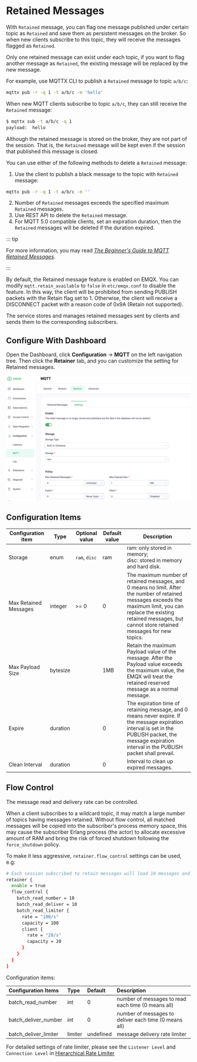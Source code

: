 # Retained Messages

With `Retained` message, you can flag one message published under certain topic as `Retained` and save them as persistent messages on the broker. So when new clients subscribe to this topic, they will receive the messages flagged as `Retained`.

Only one retained message can exist under each topic, if you want to flag another message as `Retained`, the existing message will be replaced by the new message.

For example, use MQTTX CLI to publish a `Retained` message to topic `a/b/c`:

```bash
mqttx pub -r -q 1 -t a/b/c -m 'hello'
```

When new MQTT clients subscribe to topic `a/b/c`, they can still receive the `Retained` message:

```bash
$ mqttx sub -t a/b/c -q 1
payload:  hello
```

Although the retained message is stored on the broker, they are not part of the session. That is, the `Retained` message will be kept even if the session that published this message is closed.

You can use either of the following methods to delete a `Retained` message:

1. Use the client to publish a black message to the topic with `Retained` message:

```bash
mqttx pub -r -q 1 -t a/b/c -m ''
```

2. Number of `Retained` messages exceeds the specified maximum `Retained` messages.
3. Use REST API to delete the `Retained` message.
4. For MQTT 5.0 compatible clients, set an expiration duration, then the `Retained` messages will be deleted if the duration expired.

::: tip

For more information, you may read [*The Beginner's Guide to MQTT Retained Messages*](https://www.emqx.com/en/blog/mqtt5-features-retain-message).

:::

By default, the Retained message feature is enabled on EMQX. You can modify `mqtt.retain_available` to `false` in `etc/emqx.conf` to disable the feature.
In this way, the client will be prohibited from sending PUBLISH packets with the Retain flag set to 1. Otherwise, the client will receive a DISCONNECT packet with a reason code of 0x9A (Retain not supported).

The service stores and manages retained messages sent by clients and sends them to the corresponding subscribers.

## Configure With Dashboard

Open the Dashboard, click **Configuration** -> **MQTT** on the left navigation tree. Then click the **Retainer** tab, and you can customize the setting for Retained messages.

![image](./assets/retainer_1.png)

## Configuration Items

| Configuration item       | Type  | Optional value      | Default value | Description                                               |
| ------------------------------ | -------- | ------------------------ | ------ | ------------------------------------------------------------ |
| Storage         | enum     | `ram`, `disc` | ram |ram: only stored in memory; <br /> disc: stored in memory and hard disk. |
| Max Retained Messages | integer  | \>= 0                    | 0      | The maximum number of retained messages, and 0 means no limit. After the number of retained messages exceeds the maximum limit, you can replace the existing retained messages, but cannot store retained messages for new topics. |
| Max Payload Size      | bytesize |                          | 1MB    | Retain the maximum Payload value of the message. After the Payload value exceeds the maximum value, the EMQX will treat the retained reserved message as a normal message. |
| Expire       | duration |                          | 0    | The expiration time of retaining message, and 0 means never expire. If the message expiration interval is set in the PUBLISH packet, the message expiration interval in the PUBLISH packet shall prevail. |
| Clean Interval  | duration |                          | 0    | Interval to clean up expired messages. |

## Flow Control

The message read and delivery rate can be controlled.

When a client subscribes to a wildcard topic, it may match a large number of topics having messages retained.
Without flow control, all matched messages will be copied into the subscriber's process memory space,
this may cause the subscriber Erlang process (the actor) to allocate excessive amount of RAM and bring the risk of
forced shutdown following the `force_shutdown` policy.

To make it less aggressive, `retainer.flow_control` settings can be used, e.g:

```bash
# Each session subscribed to retain messages will load 10 messages and deliver 10 messages at each time, the total delivery rate of all these sessions is limited to 100/s, and the dispatch rate of each worker process in the retained module is limited to 20/s (in most cases, it is not necessary to configure the client level)
retainer {
  enable = true
  flow_control {
    batch_read_number = 10
    batch_read_deliver = 10
    batch_read_limiter {
      rate = "100/s"
      capacity = 100
      client {
        rate = "20/s"
        capacity = 20
      }
    }
  }
}
```

Configuration items:

| Configuration Items   | Type    | Default   | Description                                           |
| :-------------------- | :------ | :-------- | :---------------------------------------------------- |
| batch_read_number     | int     | 0         | number of messages to read each time (0 means all)    |
| batch_deliver_number  | int     | 0         | number of messages to deliver each time (0 means all) |
| batch_deliver_limiter | limiter | undefined | message delivery rate limiter                         |

For detailed settings of rate limiter, please see the `Listener Level` and `Connection Level` in [Hierarchical Rate Limiter](../rate-limit/rate-limit.md)
